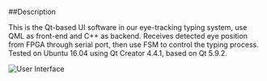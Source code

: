 ##Description 

This is the Qt-based UI software in our eye-tracking typing system, use QML as front-end and C++ as backend. Receives detected eye position from FPGA through serial port, then use FSM to control the typing process. Tested on Ubuntu 16.04 using Qt Creator 4.4.1, based on Qt 5.9.2.

![User Interface](./data/ui.png)
